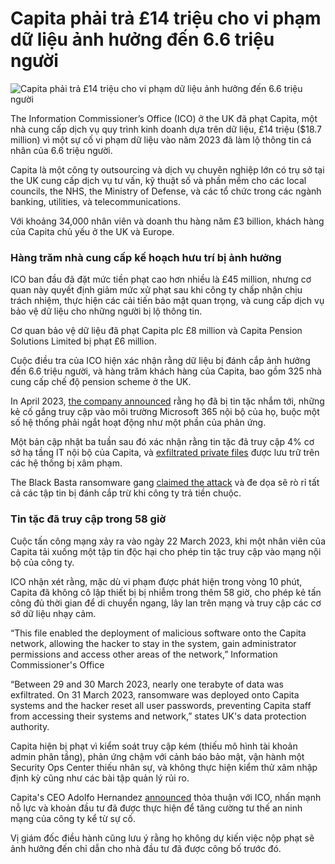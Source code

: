 # Capita phải trả £14 triệu cho vi phạm dữ liệu ảnh hưởng đến 6.6 triệu người

![Capita phải trả £14 triệu cho vi phạm dữ liệu ảnh hưởng đến 6.6 triệu người](https://www.bleepstatic.com/content/hl-images/2023/04/03/Capita-logo.jpg)

The Information Commissioner’s Office (ICO) ở the UK đã phạt Capita, một nhà cung cấp dịch vụ quy trình kinh doanh dựa trên dữ liệu, £14 triệu ($18.7 million) vì một sự cố vi phạm dữ liệu vào năm 2023 đã làm lộ thông tin cá nhân của 6.6 triệu người.

Capita là một công ty outsourcing và dịch vụ chuyên nghiệp lớn có trụ sở tại the UK cung cấp dịch vụ tư vấn, kỹ thuật số và phần mềm cho các local councils, the NHS, the Ministry of Defense, và các tổ chức trong các ngành banking, utilities, và telecommunications.

Với khoảng 34,000 nhân viên và doanh thu hàng năm £3 billion, khách hàng của Capita chủ yếu ở the UK và Europe.

### Hàng trăm nhà cung cấp kế hoạch hưu trí bị ảnh hưởng

ICO ban đầu đã đặt mức tiền phạt cao hơn nhiều là £45 million, nhưng cơ quan này quyết định giảm mức xử phạt sau khi công ty chấp nhận chịu trách nhiệm, thực hiện các cải tiến bảo mật quan trọng, và cung cấp dịch vụ bảo vệ dữ liệu cho những người bị lộ thông tin.

Cơ quan bảo vệ dữ liệu đã phạt Capita plc £8 million và Capita Pension Solutions Limited bị phạt £6 million.

Cuộc điều tra của ICO hiện xác nhận rằng dữ liệu bị đánh cắp ảnh hưởng đến 6.6 triệu người, và hàng trăm khách hàng của Capita, bao gồm 325 nhà cung cấp chế độ pension scheme ở the UK.

In April 2023, [the company announced](https://www.bleepingcomputer.com/news/security/capita-cyberattack-disrupted-access-to-its-microsoft-office-365-apps/) rằng họ đã bị tin tặc nhắm tới, những kẻ cố gắng truy cập vào môi trường Microsoft 365 nội bộ của họ, buộc một số hệ thống phải ngắt hoạt động như một phần của phản ứng.

Một bản cập nhật ba tuần sau đó xác nhận rằng tin tặc đã truy cập 4% cơ sở hạ tầng IT nội bộ của Capita, và [exfiltrated private files](https://www.bleepingcomputer.com/news/security/capita-confirms-hackers-stole-data-in-recent-cyberattack/) được lưu trữ trên các hệ thống bị xâm phạm.

The Black Basta ransomware gang [claimed the attack](https://www.bleepingcomputer.com/news/security/capita-warns-customers-they-should-assume-data-was-stolen/) và đe dọa sẽ rò rỉ tất cả các tập tin bị đánh cắp trừ khi công ty trả tiền chuộc.

### Tin tặc đã truy cập trong 58 giờ

Cuộc tấn công mạng xảy ra vào ngày 22 March 2023, khi một nhân viên của Capita tải xuống một tập tin độc hại cho phép tin tặc truy cập vào mạng nội bộ của công ty.

ICO nhận xét rằng, mặc dù vi phạm được phát hiện trong vòng 10 phút, Capita đã không cô lập thiết bị bị nhiễm trong thêm 58 giờ, cho phép kẻ tấn công đủ thời gian để di chuyển ngang, lây lan trên mạng và truy cập các cơ sở dữ liệu nhạy cảm.

“This file enabled the deployment of malicious software onto the Capita network, allowing the hacker to stay in the system, gain administrator permissions and access other areas of the network,” Information Commissioner's Office

“Between 29 and 30 March 2023, nearly one terabyte of data was exfiltrated. On 31 March 2023, ransomware was deployed onto Capita systems and the hacker reset all user passwords, preventing Capita staff from accessing their systems and network,” states UK's data protection authority.

Capita hiện bị phạt vì kiểm soát truy cập kém (thiếu mô hình tài khoản admin phân tầng), phản ứng chậm với cảnh báo bảo mật, vận hành một Security Ops Center thiếu nhân sự, và không thực hiện kiểm thử xâm nhập định kỳ cũng như các bài tập quản lý rủi ro.

Capita's CEO Adolfo Hernandez [announced](https://www.capita.com/news/capita-reaches-settlement-ico-regarding-2023-cyber-attack) thỏa thuận với ICO, nhấn mạnh nỗ lực và khoản đầu tư đã được thực hiện để tăng cường tư thế an ninh mạng của công ty kể từ sự cố.

Vị giám đốc điều hành cũng lưu ý rằng họ không dự kiến việc nộp phạt sẽ ảnh hưởng đến chỉ dẫn cho nhà đầu tư đã được công bố trước đó.